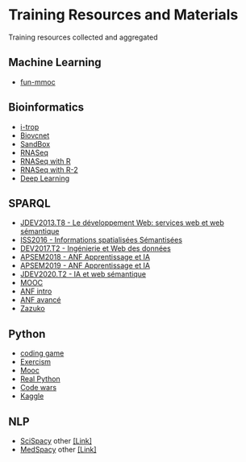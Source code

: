 # Training Resources and Materials
Training resources collected and aggregated 

## Machine Learning
* [fun-mmoc](fun-mooc.fr/en/courses/machine-learning-python-scikit-learn)

## Bioinformatics
* [i-trop](https://bioinfo.ird.fr/index.php/trainings-fr)
* [Biovcnet](https://github.com/orgs/biovcnet/repositories)
* [SandBox](https://sandbox.bio/)
* [RNASeq](https://hbctraining.github.io/Intro-to-rnaseq-hpc-O2/lessons/05_counting_reads.html)
* [RNASeq with R](https://bioinformatics-core-shared-training.github.io/cruk-summer-school-2018/RNASeq2018/html/06_Gene_set_testing.nb.html)
* [RNASeq with R-2](https://bioconductor.org/packages/release/workflows/vignettes/RnaSeqGeneEdgeRQL/inst/doc/edgeRQL.html)
* [Deep Learning](https://github.com/hussius/deeplearning-biology)

## SPARQL
* [JDEV2013.T8 - Le développement Web: services web et web sémantique](https://devlog.cnrs.fr/jdev2013/T8)
* [ISS2016 - Informations spatialisées Sémantisées](https://devlog.cnrs.fr/iss2016)
* [DEV2017.T2 - Ingénierie et Web des données](https://devlog.cnrs.fr/jdev2017/t2)
* [APSEM2018  - ANF  Apprentissage et IA](https://devlog.cnrs.fr/apsem2018)
* [APSEM2019 - ANF Apprentissage et IA](https://devlog.cnrs.fr/apsem2019)
* [JDEV2020.T2 - IA et web sémantique](https://devlog.cnrs.fr/jdev2020/t2)
* [MOOC](https://www.fun-mooc.fr/fr/cours/web-semantique-et-web-de-donnees)
* [ANF intro](https://rbdd.cnrs.fr/spip.php?article337)
* [ANF avancé](https://rbdd.cnrs.fr/spip.php?article355)
* [Zazuko](https://zazuko.com/get-started/sparql-query)

## Python
* [coding game](https://www.codingame.com/start)
* [Exercism](https://exercism.org)
* [Mooc](https://www.fun-mooc.fr/fr/cours/python-3-des-fondamentaux-aux-concepts-avances-du-langage)
* [Real Python](https://realpython.com/)
* [Code wars](https://www.codewars.com/dashboard)
* [Kaggle]( https://www.kaggle.com/learn)

## NLP
* [SciSpacy](https://allenai.github.io/scispacy) other [[Link]](https://scispacy.apps.allenai.org)
* [MedSpacy](https://github.com/medspacy/medspacy) other [[Link]](https://github.com/NLPatVCU/medaCy)

